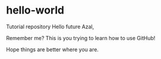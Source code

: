 # hello-world
Tutorial repository
Hello future Azal,

Remember me? This is you trying to learn how to use GitHub! 

Hope things are better where you are.
